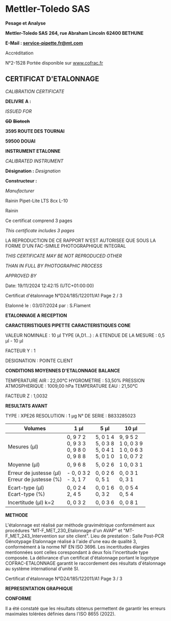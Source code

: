 # **Mettler-Toledo SAS**

**Pesage et Analyse**

**Mettler-Toledo SAS**
**264, rue Abraham Lincoln**
**62400 BETHUNE**

**E-Mail : service-pipette.fr@mt.com**

Accréditation

N°2-1528
Portée disponible
sur www.cofrac.fr
## **CERTIFICAT D'ETALONNAGE**

_CALIBRATION CERTIFICATE_


**DELIVRE A :**

_ISSUED FOR_


~~**GD**~~ ~~**Biotech**~~

**3595 ROUTE DES TOURNAI**

**59500 DOUAI**


**INSTRUMENT ETALONNE**

_CALIBRATED INSTRUMENT_


**Désignation :**
_Designation_

**Constructeur :**

_Manufacturer_


Rainin Pipet-Lite LTS 8cx L-10

Rainin



Ce certificat comprend 3 pages

_This certificate includes 3 pages_

LA REPRODUCTION DE CE RAPPORT N'EST AUTORISEE QUE SOUS
LA FORME D'UN FAC-SIMILE PHOTOGRAPHIQUE INTEGRAL

_THIS CERTIFICATE MAY BE NOT REPRODUCED OTHER_

_THAN IN FULL BY PHOTOGRAPHIC PROCESS_


_APPROVED BY_

Date: 19/11/2024 12:42:15 (UTC+01:00:00)

Certificat d'étalonnage N°D24/185/122011/A1  Page 2 / 3

Etalonné le : 03/07/2024 par : S.Flament

**ETALONNAGE A RECEPTION**

**CARACTERISTIQUES PIPETTE** **CARACTERISTIQUES CONE**


VALEUR NOMINALE : 10 µl
TYPE (A,D1...) : A
ETENDUE DE LA MESURE : 0,5 µl - 10 µl

FACTEUR Y : 1


DESIGNATION : POINTE CLIENT


**CONDITIONS MOYENNES D'ETALONNAGE** **BALANCE**


TEMPERATURE AIR : 22,00°C
HYGROMETRIE : 53,50%
PRESSION ATMOSPHERIQUE : 1009,00 hPa
TEMPERATURE EAU : 21,50°C

FACTEUR Z : 1,0032

**RESULTATS AVANT**


TYPE : XPE26
RESOLUTION : 1 µg
N° DE SERIE : B833285023










|Volumes|1 µl|5 µl|10 µl|
|---|---|---|---|
|Mesures (µl)|0, 9 7 2<br>0, 9 3 3<br>0, 9 8 0<br>0, 9 8 8|5, 0 1 4<br>5, 0 3 8<br>5, 0 4 1<br>5, 0 1 0|9, 9 5 2<br>1 0, 0 3 9<br>1 0, 0 6 3<br>1 0, 0 7 2|
|Moyenne (µl)|0, 9 6 8|5, 0 2 6|1 0, 0 3 1|
|Erreur de justesse (µl)<br>Erreur de justesse (%)|- 0, 0 3 2<br>- 3, 1 7|0, 0 2 6<br>0, 5 1|0, 0 3 1<br>0, 3 1|
|Ecart-type (µl)<br>Ecart-type (%)|0, 0 2 4<br>2, 4 5|0, 0 1 6<br>0, 3 2|0, 0 5 4<br>0, 5 4|
|Incertitude (µl) k=2|0, 0 3 2|0, 0 3 6|0, 0 8 1|


**METHODE**

L'étalonnage est réalisé par méthode gravimétrique conformément aux procédures "MT-F_MET_230_Etalonnage d'un AVAP" et
"MT-F_MET_243_Intervention sur site client".
Lieu de prestation : Salle Post-PCR Génotypage
Etalonnage réalisé à l'aide d'une eau de qualité 3, conformément à la norme NF EN ISO 3696.
Les incertitudes élargies mentionnées sont celles corespondant à deux fois l'incertitude type composée.
La délivrance d'un certificat d'étalonnage portant le logotype COFRAC-ETALONNAGE garantit le raccordement des résultats d'étalonnage au système
international d'unité SI.

Certificat d'étalonnage N°D24/185/122011/A1  Page 3 / 3

**REPRESENTATION GRAPHIQUE**

**CONFORME**

Il a été constaté que les résultats obtenus permettent de garantir les erreurs maximales tolérées définies dans l'ISO 8655 (2022).

